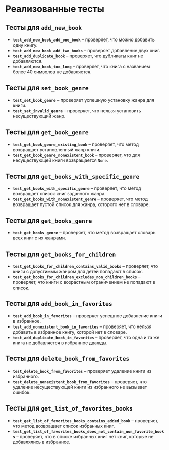 # Реализованные тесты  

## Тесты для `add_new_book`  
- **`test_add_new_book_add_one_book`** – проверяет, что можно добавить одну книгу.  
- **`test_add_new_book_add_two_books`** – проверяет добавление двух книг.  
- **`test_add_duplicate_book`** – проверяет, что дубликаты книг не добавляются.  
- **`test_add_new_book_too_long`** – проверяет, что книга с названием более 40 символов не добавляется.  

## Тесты для `set_book_genre`  
- **`test_set_book_genre`** – проверяет успешную установку жанра для книги.  
- **`test_set_invalid_genre`** – проверяет, что нельзя установить несуществующий жанр.  

## Тесты для `get_book_genre`  
- **`test_get_book_genre_existing_book`** – проверяет, что метод возвращает установленный жанр книги.  
- **`test_get_book_genre_nonexistent_book`** – проверяет, что для несуществующей книги возвращается `None`.  

## Тесты для `get_books_with_specific_genre`  
- **`test_get_books_with_specific_genre`** – проверяет, что метод возвращает список книг заданного жанра.  
- **`test_get_books_with_nonexistent_genre`** – проверяет, что метод возвращает пустой список для жанра, которого нет в словаре.  

## Тесты для `get_books_genre`  
- **`test_get_books_genre`** – проверяет, что метод возвращает словарь всех книг с их жанрами.  

## Тесты для `get_books_for_children`  
- **`test_get_books_for_children_contains_valid_books`** – проверяет, что книги с допустимым жанром для детей попадают в список.  
- **`test_get_books_for_children_excludes_non_children_books`** – проверяет, что книги с возрастным ограничением не попадают в список.  

## Тесты для `add_book_in_favorites`  
- **`test_add_book_in_favorites`** – проверяет успешное добавление книги в избранное.  
- **`test_add_nonexistent_book_in_favorites`** – проверяет, что нельзя добавить в избранное книгу, которой нет в словаре.  
- **`test_add_duplicate_book_in_favorites`** – проверяет, что одна и та же книга не добавляется в избранное дважды.  

## Тесты для `delete_book_from_favorites`  
- **`test_delete_book_from_favorites`** – проверяет удаление книги из избранного.  
- **`test_delete_nonexistent_book_from_favorites`** – проверяет, что удаление несуществующей книги из избранного не вызывает ошибок.  

## Тесты для `get_list_of_favorites_books`  
- **`test_get_list_of_favorites_books_contains_added_book`** – проверяет, что метод возвращает список избранных книг.  
- **`test_get_list_of_favorites_books_does_not_contain_non_favorite_books`** – проверяет, что в списке избранных книг нет книг, которые не добавлялись в избранное.
